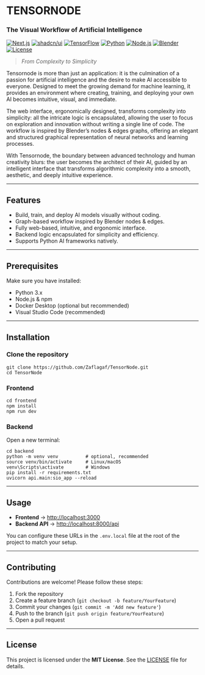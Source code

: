 # TENSORNODE

### The Visual Workflow of Artificial Intelligence

[![Next.js](https://img.shields.io/badge/Next.js-15-black?logo=next.js&logoColor=white)](https://nextjs.org/) [![shadcn/ui](https://img.shields.io/badge/shadcn%2Fui-Components-blueviolet?logo=shadcnui&logoColor=white)](https://ui.shadcn.com/) [![TensorFlow](https://img.shields.io/badge/TensorFlow-2.20-orange?logo=tensorflow&logoColor=white)](https://www.tensorflow.org/) [![Python](https://img.shields.io/badge/Python-3.12-blue?logo=python&logoColor=white)](https://www.python.org/) [![Node.js](https://img.shields.io/badge/Node.js-22.14-green?logo=node.js&logoColor=white)](https://nodejs.org/) [![Blender](https://img.shields.io/badge/Blender-Inspired-orange?logo=blender&logoColor=white)](https://www.blender.org/) [![License](https://img.shields.io/badge/License-MIT-yellow)](LICENSE)

> _From Complexity to Simplicity_

Tensornode is more than just an application: it is the culmination of a passion for artificial intelligence and the desire to make AI accessible to everyone. Designed to meet the growing demand for machine learning, it provides an environment where creating, training, and deploying your own AI becomes intuitive, visual, and immediate.

The web interface, ergonomically designed, transforms complexity into simplicity: all the intricate logic is encapsulated, allowing the user to focus on exploration and innovation without writing a single line of code. The workflow is inspired by Blender’s nodes & edges graphs, offering an elegant and structured graphical representation of neural networks and learning processes.

With Tensornode, the boundary between advanced technology and human creativity blurs: the user becomes the architect of their AI, guided by an intelligent interface that transforms algorithmic complexity into a smooth, aesthetic, and deeply intuitive experience.

---

## Features

- Build, train, and deploy AI models visually without coding.
- Graph-based workflow inspired by Blender nodes & edges.
- Fully web-based, intuitive, and ergonomic interface.
- Backend logic encapsulated for simplicity and efficiency.
- Supports Python AI frameworks natively.

---

## Prerequisites

Make sure you have installed:

- Python 3.x
- Node.js & npm
- Docker Desktop (optional but recommended)
- Visual Studio Code (recommended)

---

## Installation

### Clone the repository

```
git clone https://github.com/Zaflagaf/TensorNode.git
cd TensorNode
```

### Frontend

```
cd frontend
npm install
npm run dev
```

### Backend

Open a new terminal:

```
cd backend
python -m venv venv          # optional, recommended
source venv/bin/activate     # Linux/macOS
venv\Scripts\activate        # Windows
pip install -r requirements.txt
uvicorn api.main:sio_app --reload
```

---

## Usage

- **Frontend** → [http://localhost:3000](http://localhost:3000)
- **Backend API** → [http://localhost:8000/api](http://localhost:8000/api)

You can configure these URLs in the `.env.local` file at the root of the project to match your setup.

---

## Contributing

Contributions are welcome! Please follow these steps:

1. Fork the repository
2. Create a feature branch (`git checkout -b feature/YourFeature`)
3. Commit your changes (`git commit -m 'Add new feature'`)
4. Push to the branch (`git push origin feature/YourFeature`)
5. Open a pull request

---

## License

This project is licensed under the **MIT License**. See the [LICENSE](LICENSE) file for details.
